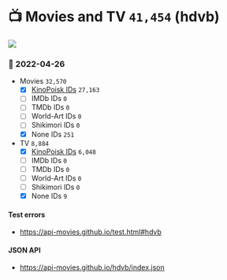 # :tv: Movies and TV `41,454` (hdvb)

<a href="https://API-Movies.github.io"><img src="https://API-Movies.github.io/banner.png?cache"></a>

### :date: 2022-04-26
- Movies `32,570`
  - [x] <a href="https://API-Movies.github.io/hdvb/movie_kinopoisk_ids.json">KinoPoisk IDs</a> `27,163`
  - [ ] IMDb IDs `0`
  - [ ] TMDb IDs `0`
  - [ ] World-Art IDs `0`
  - [ ] Shikimori IDs `0`
  - [x] None IDs `251`
- TV `8,884`
  - [x] <a href="https://API-Movies.github.io/hdvb/tv_kinopoisk_ids.json">KinoPoisk IDs</a> `6,048`
  - [ ] IMDb IDs `0`
  - [ ] TMDb IDs `0`
  - [ ] World-Art IDs `0`
  - [ ] Shikimori IDs `0`
  - [x] None IDs `9`
#### Test errors
- <a href='https://api-movies.github.io/test.html#hdvb'>https://api-movies.github.io/test.html#hdvb</a>
#### JSON API
- <a href='https://api-movies.github.io/hdvb/index.json'>https://api-movies.github.io/hdvb/index.json</a>
